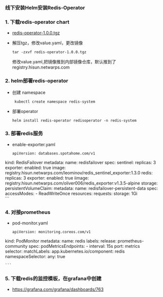 ### 线下安装Helm安装Redis-Operator

### 1. 下载redis-operator chart

- [redis-operator-1.0.0.tgz](https://pnode.solarfs.io/dn/file/0c35cbf6b6caaba2db651681cde60d7f/redis-operator-1.0.0.tgz)

- 解压tgz，修改value.yaml，更改镜像

	```
	tar -zxvf redis-operator-1.0.0.tgz
	```
	
	修改value.yaml,把镜像推到内部镜像仓库，默认推到了registry.hisun.netwarps.com

	
### 2. helm部署redis-operator

- 创建 namespace 
		
	```	
	 kubectl create namespace redis-system
	
	```	
- 部署operator

	```
	helm install redis-operator redisoperator -n redis-system
	
	```
	
### 3. 部署redis服务	

- enable-exporter.yaml 

	```
	apiVersion: databases.spotahome.com/v1
kind: RedisFailover
metadata:
  name: redisfailover
spec:
  sentinel:
    replicas: 3
    exporter:
      enabled: true
      image: registry.hisun.netwarps.com/leominov/redis_sentinel_exporter:1.3.0
  redis:
    replicas: 3
    exporter:
      enabled: true
      iimage: registry.hisun.netwarps.com/oliver006/redis_exporter:v1.3.5-alpine
    storage:
      persistentVolumeClaim:
        metadata:
          name: redisfailover-persistent-data
        spec:
          accessModes:
            - ReadWriteOnce
          resources:
            requests:
              storage: 1Gi	
	```
	
### 4. 对接prometheus

- pod-monitor.yaml
	
	```
	apiVersion: monitoring.coreos.com/v1
kind: PodMonitor
metadata:
  name: redis
  labels:
    release: prometheus-community
spec:
  podMetricsEndpoints:
    - interval: 15s
      port: metrics
  selector:
    matchLabels:
      app.kubernetes.io/component: redis
  namespaceSelector:
    any: true
	
	```	
	
### 5. 下载redis的监控模板，在grafana中创建

 - https://grafana.com/grafana/dashboards/763